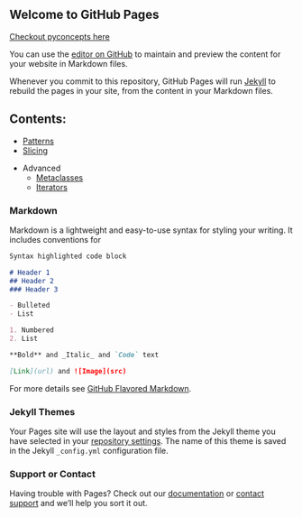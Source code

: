 ## Welcome to GitHub Pages

[Checkout pyconcepts here](https://sureshkl.github.io/pyconcepts/)

You can use the [editor on GitHub](https://github.com/SureshKL/pyconcepts.github.io/edit/master/index.md) to maintain and preview the content for your website in Markdown files.

Whenever you commit to this repository, GitHub Pages will run [Jekyll](https://jekyllrb.com/) to rebuild the pages in your site, from the content in your Markdown files.

## Contents:
- [Patterns](https://github.com/SureshKL/pyconcepts/blob/master/markdowns/pattern.md)
- [Slicing](https://github.com/SureshKL/pyconcepts/blob/master/markdowns/slicing.md)

* Advanced
    - [Metaclasses](https://github.com/SureshKL/pyconcepts/blob/master/markdowns/metaclasses.md)
    - [Iterators](https://github.com/SureshKL/pyconcepts/blob/master/markdowns/pyiterators.md)

### Markdown

Markdown is a lightweight and easy-to-use syntax for styling your writing. It includes conventions for

```markdown
Syntax highlighted code block

# Header 1
## Header 2
### Header 3

- Bulleted
- List

1. Numbered
2. List

**Bold** and _Italic_ and `Code` text

[Link](url) and ![Image](src)
```

For more details see [GitHub Flavored Markdown](https://guides.github.com/features/mastering-markdown/).


### Jekyll Themes

Your Pages site will use the layout and styles from the Jekyll theme you have selected in your [repository settings](https://github.com/SureshKL/pyconcepts.github.io/settings). The name of this theme is saved in the Jekyll `_config.yml` configuration file.

### Support or Contact

Having trouble with Pages? Check out our [documentation](https://help.github.com/categories/github-pages-basics/) or [contact support](https://github.com/contact) and we’ll help you sort it out.
